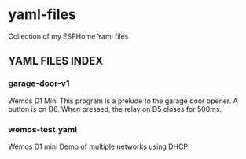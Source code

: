 # yaml-files
Collection of my ESPHome Yaml files

## YAML FILES INDEX

### garage-door-v1
 Wemos D1 Mini
 This program is a prelude to the garage door opener.
 A button is on D6. When pressed, the relay on D5 closes
 for 500ms.

### wemos-test.yaml
 Wemos D1 mini
 Demo of multiple networks using DHCP
